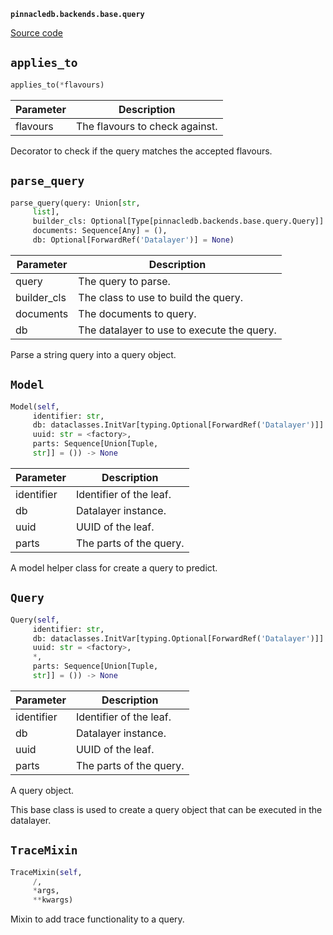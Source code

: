 **`pinnacledb.backends.base.query`** 

[Source code](https://github.com/SuperDuperDB/pinnacledb/blob/main/pinnacledb/backends/base/query.py)

## `applies_to` 

```python
applies_to(*flavours)
```
| Parameter | Description |
|-----------|-------------|
| flavours | The flavours to check against. |

Decorator to check if the query matches the accepted flavours.

## `parse_query` 

```python
parse_query(query: Union[str,
     list],
     builder_cls: Optional[Type[pinnacledb.backends.base.query.Query]] = None,
     documents: Sequence[Any] = (),
     db: Optional[ForwardRef('Datalayer')] = None)
```
| Parameter | Description |
|-----------|-------------|
| query | The query to parse. |
| builder_cls | The class to use to build the query. |
| documents | The documents to query. |
| db | The datalayer to use to execute the query. |

Parse a string query into a query object.

## `Model` 

```python
Model(self,
     identifier: str,
     db: dataclasses.InitVar[typing.Optional[ForwardRef('Datalayer')]] = None,
     uuid: str = <factory>,
     parts: Sequence[Union[Tuple,
     str]] = ()) -> None
```
| Parameter | Description |
|-----------|-------------|
| identifier | Identifier of the leaf. |
| db | Datalayer instance. |
| uuid | UUID of the leaf. |
| parts | The parts of the query. |

A model helper class for create a query to predict.

## `Query` 

```python
Query(self,
     identifier: str,
     db: dataclasses.InitVar[typing.Optional[ForwardRef('Datalayer')]] = None,
     uuid: str = <factory>,
     *,
     parts: Sequence[Union[Tuple,
     str]] = ()) -> None
```
| Parameter | Description |
|-----------|-------------|
| identifier | Identifier of the leaf. |
| db | Datalayer instance. |
| uuid | UUID of the leaf. |
| parts | The parts of the query. |

A query object.

This base class is used to create a query object that can be executed
in the datalayer.

## `TraceMixin` 

```python
TraceMixin(self,
     /,
     *args,
     **kwargs)
```
Mixin to add trace functionality to a query.

